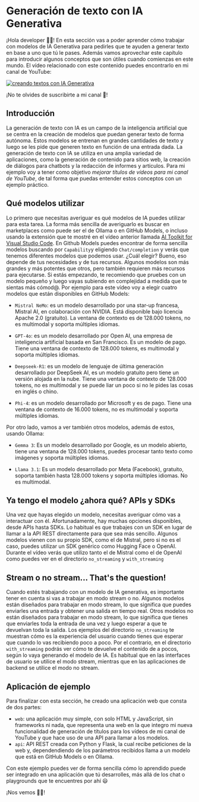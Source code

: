 # Generación de texto con IA Generativa

¡Hola developer 👋🏻! En esta sección vas a poder aprender cómo trabajar con modelos de IA Generativa para pedirles que te ayuden a generar texto en base a uno que tú le pases. Además vamos aprovechar este capítulo para introducir algunos conceptos que son útiles cuando comienzas en este mundo. El vídeo relacionado con este contenido puedes encontrarlo en mi canal de YouTube:

[![creando textos con IA Generativa](https://github.com/user-attachments/assets/308be690-a399-490a-a9c9-74f47652abcc)](https://youtu.be/-FZtKYuDsgQ)

¡No te olvides de suscribirte a mi canal 🥲!

## Introducción

La generación de texto con IA es un campo de la inteligencia artificial que se centra en la creación de modelos que puedan generar texto de forma autónoma. Estos modelos se entrenan en grandes cantidades de texto y luego se les pide que generen texto en función de una entrada dada. La generación de texto con IA se utiliza en una amplia variedad de aplicaciones, como la generación de contenido para sitios web, la creación de diálogos para chatbots y la redacción de informes y artículos. Para mi ejemplo voy a tener como objetivo *mejorar títulos de vídeos para mi canal de YouTube*, de tal forma que puedas entender estos conceptos con un ejemplo práctico.

## Qué modelos utilizar

Lo primero que necesitas averiguar es qué modelos de IA puedes utilizar para esta tarea. La forma más sencilla de averiguarlo es buscar en marketplaces como puede ser el de Ollama o en GitHub Models, o incluso usando la extensión que te mostré en el vídeo anterior llamada [AI Toolkit for Visual Studio Code](https://learn.microsoft.com/es-es/windows/ai/toolkit/). En Github Models puedes encontrar de forma sencilla modelos buscando por `Capability`y eligiendo `Chat/completion` y verás que tenemos diferentes modelos que podemos usar. ¿Cuál elegir? Bueno, eso depende de tus necesidades y de tus recursos. Algunos modelos son más grandes y más potentes que otros, pero también requieren más recursos para ejecutarse. Si estás empezando, te recomiendo que pruebes con un modelo pequeño y luego vayas subiendo en complejidad a medida que te sientas más cómod@. Por ejemplo para este vídeo voy a elegir cuatro modelos que están disponibles en GitHub Models:

- `Mistral NeMo`: es un modelo desarrollado por una star-up francesa, Mistral AI, en colaboración con NVIDIA. Está disponible bajo licencia Apache 2.0 (gratuito). La ventana de contexto es de 128.000 tokens, no es multimodal y soporta múltiples idiomas.

- `GPT-4o`: es un modelo desarrollado por Open AI, una empresa de inteligencia artificial basada en San Francisco. Es un modelo de pago. Tiene una ventana de contexto de 128.000 tokens, es multimodal y soporta múltiples idiomas.

- `Deepseek-R1`: es un modelo de lenguaje de última generación desarrollado por DeepSeek AI, es un modelo gratuito pero tiene un versión alojada en la nube. Tiene una ventana de contexto de 128.000 tokens, no es multimodal y se puede liar un poco si no le pides las cosas en inglés o chino.

- `Phi-4`:  es un modelo desarrollado por Microsoft y es de pago. Tiene una ventana de contexto de 16.000 tokens, no es multimodal y soporta múltiples idiomas.

Por otro lado, vamos a ver también otros modelos, además de estos, usando Ollama:

- `Gemma 3`: Es un modelo desarrollado por Google, es un modelo abierto, tiene una ventana de 128.000 tokens, puedes procesar tanto texto como imágenes y soporta múltiples idiomas.

- `Llama 3.1`: Es un modelo desarrollado por Meta (Facebook), gratuito, soporta también hasta 128.000 tokens y soporta múltiples idiomas. No es multimodal.

## Ya tengo el modelo ¿ahora qué? APIs y SDKs

Una vez que hayas elegido un modelo, necesitas averiguar cómo vas a interactuar con él. Afortunadamente, hay muchas opciones disponibles, desde APIs hasta SDKs. Lo habitual es que trabajes con un SDK en lugar de llamar a la API REST directamente para que sea más sencillo. Algunos modelos vienen con su propio SDK, como el de Mistral, pero si no es el caso, puedes utilizar un SDK genérico como Hugging Face o OpenAI. Durante el vídeo verás que utilizo tanto el de Mistral como el de OpenAI como puedes ver en el directorio `no_streaming` y `with_streaming`

## Stream o no stream... That's the question!

Cuando estés trabajando con un modelo de IA generativa, es importante tener en cuenta si vas a trabajar en modo stream o no. Algunos modelos están diseñados para trabajar en modo stream, lo que significa que puedes enviarles una entrada y obtener una salida en tiempo real. Otros modelos no están diseñados para trabajar en modo stream, lo que significa que tienes que enviarles toda la entrada de una vez y luego esperar a que te devuelvan toda la salida. Los ejemplos del directorio `no_streaming` te muestran cómo es la experiencia del usuario cuando tienes que esperar que cuando lo vas recibiendo poco a poco. Por el contrario, en el directorio `with_streaming` podrás ver cómo te devuelve el contenido de a pocos, según lo vaya generando el modelo de IA. Es habitual que en las interfaces de usuario se utilice el modo stream, mientras que en las aplicaciones de backend se utilice el modo no stream.

## Aplicación de ejemplo

Para finalizar con esta sección, he creado una aplicación web que consta de dos partes:

- `web`: una aplicación muy simple, con solo HTML y JavaScript, sin frameworks ni nada, que representa una web en la que integro mi nueva funcionalidad de generación de títulos para los vídeos de mi canal de YouTube y que hace uso de una API para llamar a los modelos.
- `api`: API REST creada con Python y Flask, la cual recibe peticiones de la web y, dependendiendo de los parámetros recibidos llama a un modelo que está en GitHub Models o en Ollama.

Con este ejemplo puedes ver de forma sencilla cómo lo aprendido puede ser integrado en una aplicación que tú desarrolles, más allá de los chat o playgrounds que te encuentres por ahí 😃

¡Nos vemos 👋🏻!
